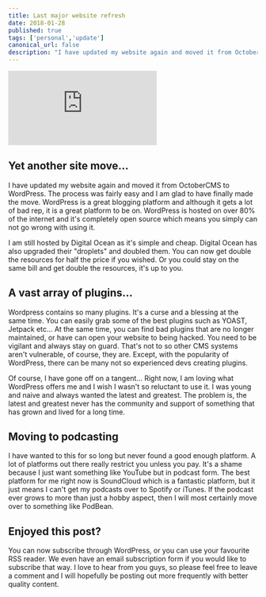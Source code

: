 ```yaml
---
title: Last major website refresh
date: 2018-01-28
published: true
tags: ['personal','update']
canonical_url: false
description: "I have updated my website again and moved it from OctoberCMS to WordPress. The process was fairly easy and I am glad to have finally made the move. WordPress is a great blogging platform and although it gets a lot of bad rep, it is a great platform to be on. WordPress is hosted on over 80% of the internet and it's completely open source which means you simply can not go wrong with using it."
---
```


<iframe width="300" height="150" scrolling="no" frameborder="no" allow="autoplay" src="https://w.soundcloud.com/player/?url=https%3A//api.soundcloud.com/tracks/390538164&amp;color=%23ff5500&amp;auto_play=false&amp;hide_related=false&amp;show_comments=true&amp;show_user=true&amp;show_reposts=false&amp;show_teaser=true&amp;visual=true"><span style="display: inline-block; width: 0px; overflow: hidden; line-height: 0;" data-mce-type="bookmark" class="mce_SELRES_start">﻿</span></iframe>

## Yet another site move...

I have updated my website again and moved it from OctoberCMS to WordPress. The process was fairly easy and I am glad to have finally made the move. WordPress is a great blogging platform and although it gets a lot of bad rep, it is a great platform to be on. WordPress is hosted on over 80% of the internet and it's completely open source which means you simply can not go wrong with using it.

I am still hosted by Digital Ocean as it's simple and cheap. Digital Ocean has also upgraded their "droplets" and doubled them. You can now get double the resources for half the price if you wished. Or you could stay on the same bill and get double the resources, it's up to you.

## A vast array of plugins...

Wordpress contains so many plugins. It's a curse and a blessing at the same time. You can easily grab some of the best plugins such as YOAST, Jetpack etc... At the same time, you can find bad plugins that are no longer maintained, or have can open your website to being hacked. You need to be vigilant and always stay on guard. That's not to so other CMS systems aren't vulnerable, of course, they are. Except, with the popularity of WordPress, there can be many not so experienced devs creating plugins.

Of course, I have gone off on a tangent... Right now, I am loving what WordPress offers me and I wish I wasn't so reluctant to use it. I was young and naive and always wanted the latest and greatest. The problem is, the latest and greatest never has the community and support of something that has grown and lived for a long time.

## Moving to podcasting

I have wanted to this for so long but never found a good enough platform. A lot of platforms out there really restrict you unless you pay. It's a shame because I just want something like YouTube but in podcast form. The best platform for me right now is SoundCloud which is a fantastic platform, but it just means I can't get my podcasts over to Spotify or iTunes. If the podcast ever grows to more than just a hobby aspect, then I will most certainly move over to something like PodBean.

## Enjoyed this post?

You can now subscribe through WordPress, or you can use your favourite RSS reader. We even have an email subscription form if you would like to subscribe that way. I love to hear from you guys, so please feel free to leave a comment and I will hopefully be posting out more frequently with better quality content.
